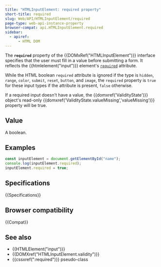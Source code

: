 ```yaml
---
title: "HTMLInputElement: required property"
short-title: required
slug: Web/API/HTMLInputElement/required
page-type: web-api-instance-property
browser-compat: api.HTMLInputElement.required
sidebar:
  - apiref:
      - HTML DOM
---
```


The **`required`** property of the {{DOMxRef("HTMLInputElement")}} interface specifies that the user must fill in a value before submitting a form. It reflects the {{htmlelement("input")}} element's [`required`](/en-US/docs/Web/HTML/Reference/Elements/input#required) attribute.

While the HTML boolean `required` attribute is ignored if the type is `hidden`, `range`, `color`, `submit`, `reset`, `button`, and `image`, the `required` property is `true` for these input types if the attribute is present, `false` otherwise.

If a required input doesn't have a value, the {{domxref('ValidityState')}} object's read-only {{domxref('ValidityState.valueMissing','valueMissing')}} property will be true.

## Value

A boolean.

## Examples

```js
const inputElement = document.getElementById("name");
console.log(inputElement.required);
inputElement.required = true;
```

## Specifications

{{Specifications}}

## Browser compatibility

{{Compat}}

## See also

- {{HTMLElement("input")}}
- {{DOMXref("HTMLInputElement.validity")}}
- {{cssxref(":required")}} pseudo-class
